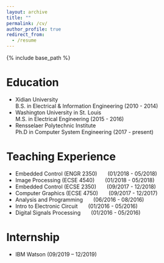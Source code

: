 ```yaml
---
layout: archive
title: ""
permalink: /cv/
author_profile: true
redirect_from:
  - /resume
---
```


{% include base_path %}

Education
======
* Xidian University   
  B.S. in Electrical & Information Engineering (2010 - 2014)
* Washington University in St. Louis    
  M.S. in Electrical Engineering (2015 - 2016)
* Rensselaer Polytechnic Institute  
  Ph.D in Computer System Engineering (2017 - present)



Teaching Experience
======
* Embedded Control (ENGR 2350) &nbsp; &nbsp; &nbsp; (01/2018 - 05/2018)    
* Image Processing (ECSE 4540) &nbsp; &nbsp; &nbsp; (01/2018 - 05/2018)    
* Embedded Control (ECSE 2350) &nbsp; &nbsp; &nbsp; (09/2017 - 12/2018)    
* Computer Graphics (ECSE 4750) &nbsp; &nbsp; &nbsp; (09/2017 - 12/2017) 
* Analysis and Programming &nbsp; &nbsp; &nbsp; (06/2016 - 08/2016)
* Intro to Electronic Circuit &nbsp; &nbsp; &nbsp; (01/2016 - 05/2016)    
* Digital Signals Processing &nbsp; &nbsp; &nbsp; (01/2016 - 05/2016)   



Internship
======
* IBM Watson (09/2019 – 12/2019)


